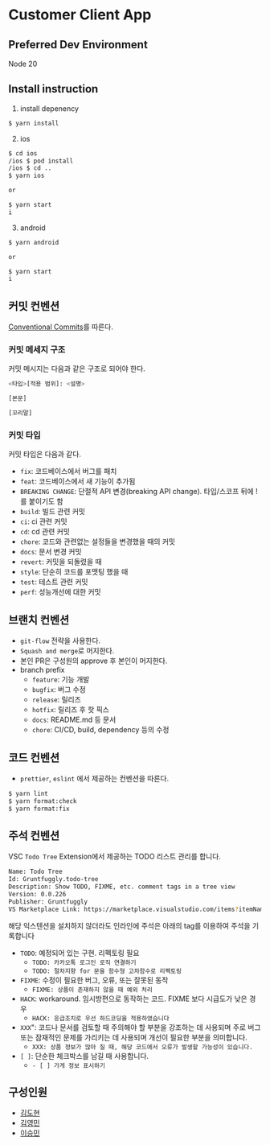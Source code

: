# Customer Client App

## Preferred Dev Environment

Node 20

## Install instruction

1. install depenency

```bash
$ yarn install
```

2. ios

```bash
$ cd ios
/ios $ pod install
/ios $ cd ..
$ yarn ios

or

$ yarn start
i
```

3. android

```bash
$ yarn android

or

$ yarn start
i
```

## 커밋 컨벤션

[Conventional Commits](https://www.conventionalcommits.org/ko/v1.0.0/)를 따른다.

### 커밋 메세지 구조

커밋 메시지는 다음과 같은 구조로 되어야 한다.

```bash
<타입>[적용 범위]: <설명>

[본문]

[꼬리말]
```

### 커밋 타입

커밋 타입은 다음과 같다.

- `fix`: 코드베이스에서 버그를 패치
- `feat`: 코드베이스에서 새 기능이 추가됨
- `BREAKING CHANGE`: 단절적 API 변경(breaking API change). 타입/스코프 뒤에 !를 붙이기도 함
- `build`: 빌드 관련 커밋
- `ci`: ci 관련 커밋
- `cd`: cd 관련 커밋
- `chore`: 코드와 관련없는 설정들을 변경했을 때의 커밋
- `docs`: 문서 변경 커밋
- `revert`: 커밋을 되돌렸을 때
- `style`: 단순히 코드를 포맷팅 했을 때
- `test`: 테스트 관련 커밋
- `perf`: 성능개선에 대한 커밋

## 브랜치 컨벤션

- `git-flow` 전략을 사용한다.
- `Squash and merge`로 머지한다.
- 본인 PR은 구성원의 approve 후 본인이 머지한다.
- branch prefix
  - `feature`: 기능 개발
  - `bugfix`: 버그 수정
  - `release`: 릴리즈
  - `hotfix`: 릴리즈 후 핫 픽스
  - `docs`: README.md 등 문서
  - `chore`: CI/CD, build, dependency 등의 수정

## 코드 컨벤션

- `prettier`, `eslint` 에서 제공하는 컨벤션을 따른다.

```bash
$ yarn lint
$ yarn format:check
$ yarn format:fix
```

## 주석 컨벤션

VSC `Todo Tree` Extension에서 제공하는 TODO 리스트 관리를 합니다.

```bash
Name: Todo Tree
Id: Gruntfuggly.todo-tree
Description: Show TODO, FIXME, etc. comment tags in a tree view
Version: 0.0.226
Publisher: Gruntfuggly
VS Marketplace Link: https://marketplace.visualstudio.com/items?itemName=Gruntfuggly.todo-tree
```

해당 익스텐션을 설치하지 않더라도 인라인에 주석은 아래의 tag를 이용하여 주석을 기록합니다

- `TODO`: 예정되어 있는 구현. 리펙토링 필요
  - `TODO: 카카오톡 로그인 로직 연결하기`
  - `TODO: 절차지향 for 문을 함수형 고차함수로 리펙토링`
- `FIXME`: 수정이 필요한 버그, 오류, 또는 잘못된 동작
  - `FIXME: 상품이 존재하지 않을 때 예외 처리`
- `HACK`: workaround. 임시방편으로 동작하는 코드. FIXME 보다 시급도가 낮은 경우
  - `HACK: 응급조치로 우선 하드코딩을 적용하였습니다`
- `XXX`": 코드나 문서를 검토할 때 주의해야 할 부분을 강조하는 데 사용되며 주로 버그 또는 잠재적인 문제를 가리키는 데 사용되며 개선이 필요한 부분을 의미합니다.
  - `XXX: 상품 정보가 많아 질 때, 해당 코드에서 오류가 발생할 가능성이 있습니다.`
- `[ ]`: 단순한 체크박스를 남길 때 사용합니다.
  - `- [ ] 가게 정보 표시하기`

## 구성인원

- [김도현](https://github.com/l-lyun)
- [김영민](https://github.com/99mini)
- [이승민](https://github.com/itslitulinchpin2)
